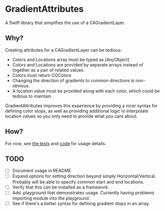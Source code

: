 # GradientAttributes

A Swift library that simplifies the use of a CAGradientLayer.

## Why?

Creating attributes for a CAGradientLayer can be tedious:

- Colors and Locations array must be typed as [AnyObject]
- Colors and Locations are provided by separate arrays instead of together as a pair of related values.
- Colors must return CGColors
- Changing the direction of gradients to common directions is non-obvious.
- A location value must be provided along with each color, which could be tedious to maintain.

GradientAttributes improves this experience by providing a nicer syntax for defining color stops, as well as providing additional logic to interpolate location values so you only need to provide what you care about.

## How?

For now, see [the tests](https://github.com/zef/GradientAttributes/blob/master/GradientAttributesTests/GradientAttributesTests.swift) and [code](https://github.com/zef/GradientAttributes/blob/master/GradientAttributes/GradientAttributes.swift) for usage details.

## TODO

- [ ] Document usage in README
- [ ] Expand options for setting direction beyond simply Horizontal/Vertical. Probably will be able to specify common start and end locations.
- [ ] Verify that this can be installed as a framework.
- [ ] Add .playground that demonstrates usage. Currently having problems importing module into the playground.
- [ ] See if there's a better syntax for defining gradient stops in an array. 
